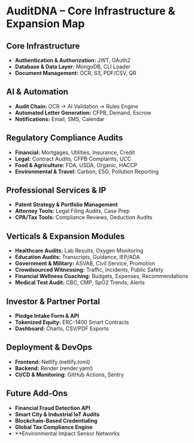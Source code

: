 # AuditDNA – Core Infrastructure & Expansion Map

## Core Infrastructure
- **Authentication & Authorization:** JWT, OAuth2
- **Database & Data Layer:** MongoDB, CLI Loader
- **Document Management:** OCR, S3, PDF/CSV, QR

## AI & Automation
- **Audit Chain:** OCR → AI Validation → Rules Engine
- **Automated Letter Generation:** CFPB, Demand, Escrow
- **Notifications:** Email, SMS, Calendar

## Regulatory Compliance Audits
- **Financial:** Mortgages, Utilities, Insurance, Credit
- **Legal:** Contract Audits, CFPB Complaints, UCC
- **Food & Agriculture:** FDA, USDA, Organic, HACCP
- **Environmental & Travel:** Carbon, ESG, Pollution Reporting

## Professional Services & IP
- **Patent Strategy & Portfolio Management**
- **Attorney Tools:** Legal Filing Audits, Case Prep
- **CPA/Tax Tools:** Compliance Reviews, Deduction Audits

## Verticals & Expansion Modules
- **Healthcare Audits:** Lab Results, Oxygen Monitoring
- **Education Audits:** Transcripts, Guidance, IEP/ADA
- **Government & Military:** ASVAB, Civil Service, Promotion
- **Crowdsourced Witnessing:** Traffic, Incidents, Public Safety
- **Financial Wellness Coaching:** Budgets, Expenses, Recommendations
- **Medical Test Audit:** CBC, CMP, SpO2 Trends, Alerts

## Investor & Partner Portal
- **Pledge Intake Form & API**
- **Tokenized Equity:** ERC-1400 Smart Contracts
- **Dashboard:** Charts, CSV/PDF Exports

## Deployment & DevOps
- **Frontend:** Netlify (netlify.toml)
- **Backend:** Render (render.yaml)
- **CI/CD & Monitoring:** GitHub Actions, Sentry

## Future Add-Ons
- **Financial Fraud Detection API**
- **Smart City & Industrial IoT Audits**
- **Blockchain-Based Credentialing**
- **Global Tax Compliance Engine**
- **Environmental Impact Sensor Networks